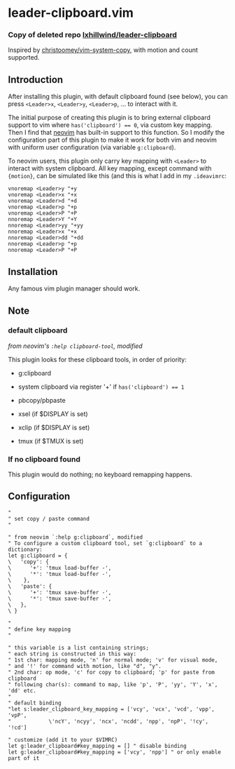 # leader-clipboard.vim

### Copy of deleted repo [lxhillwind/leader-clipboard](https://github.com/lxhillwind/leader-clipboard)

Inspired by [christoomey/vim-system-copy](
https://github.com/christoomey/vim-system-copy),
with motion and count supported.

## Introduction
After installing this plugin, with default clipboard found (see below), you
can press `<Leader>x`, `<Leader>y`, `<Leader>p`, ... to interact with it.

The initial purpose of creating this plugin is to bring external clipboard
support to vim where `has('clipboard') == 0`, via custom key mapping. Then I
find that [neovim](https://neovim.io) has built-in support to this function.
So I modify the configuration part of this plugin to make it work for both
vim and neovim with uniform user configuration (via variable `g:clipboard`).

To neovim users, this plugin only carry key mapping with `<Leader>` to interact
with system clipboard. All key mapping, except command with `{motion}`, can be
simulated like this (and this is what I add in my `.ideavimrc`:

```
vnoremap <Leader>y "+y
vnoremap <Leader>x "+x
vnoremap <Leader>d "+d
vnoremap <Leader>p "+p
vnoremap <Leader>P "+P
nnoremap <Leader>Y "+Y
nnoremap <Leader>yy "+yy
nnoremap <Leader>x "+x
nnoremap <Leader>dd "+dd
nnoremap <Leader>p "+p
nnoremap <Leader>P "+P
```

## Installation
Any famous vim plugin manager should work.

## Note
### default clipboard
*from neovim's `:help clipboard-tool`, modified*

This plugin looks for these clipboard tools, in order of priority:

- g:clipboard

- system clipboard via register '+' if `has('clipboard') == 1`

- pbcopy/pbpaste

- xsel (if $DISPLAY is set)

- xclip (if $DISPLAY is set)

- tmux (if $TMUX is set)

### If no clipboard found
This plugin would do nothing; no keyboard remapping happens.

## Configuration

```vim
"
" set copy / paste command
"

" from neovim `:help g:clipboard`, modified
" To configure a custom clipboard tool, set `g:clipboard` to a dictionary:
let g:clipboard = {
\   'copy': {
\      '+': 'tmux load-buffer -',
\      '*': 'tmux load-buffer -',
\    },
\   'paste': {
\      '+': 'tmux save-buffer -',
\      '*': 'tmux save-buffer -',
\   },
\ }

"
" define key mapping
"

" this variable is a list containing strings;
" each string is constructed in this way:
" 1st char: mapping mode, 'n' for normal mode; 'v' for visual mode,
" and '!' for command with motion, like "d", "y".
" 2nd char: op mode, 'c' for copy to clipboard; 'p' for paste from clipboard
" following char(s): command to map, like 'p', 'P', 'yy', 'Y', 'x', 'dd' etc.
"
" default binding
"let s:leader_clipboard_key_mapping = ['vcy', 'vcx', 'vcd', 'vpp', 'vpP',
"            \'ncY', 'ncyy', 'ncx', 'ncdd', 'npp', 'npP', '!cy', '!cd']

" customize (add it to your $VIMRC)
let g:leader_clipboard#key_mapping = [] " disable binding
let g:leader_clipboard#key_mapping = ['vcy', 'npp'] " or only enable part of it
```
